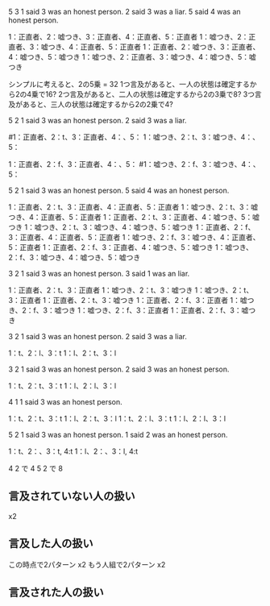 5 3
1 said 3 was an honest person.
2 said 3 was a liar.
5 said 4 was an honest person.

1：正直者、2：嘘つき、3：正直者、4：正直者、5：正直者
1：嘘つき、2：正直者、3：嘘つき、4：正直者、5：正直者
1：正直者、2：嘘つき、3：正直者、4：嘘つき、5：嘘つき
1：嘘つき、2：正直者、3：嘘つき、4：嘘つき、5：嘘つき

シンプルに考えると、2の5乗 = 32
1つ言及があると、一人の状態は確定するから2の4乗で16?
2つ言及があると、二人の状態は確定するから2の3乗で8?
3つ言及があると、三人の状態は確定するから2の2乗で4?

5 2
1 said 3 was an honest person.
2 said 3 was a liar.

#1：正直者、2：t、3：正直者、4：、5：
1：嘘つき、2：t、3：嘘つき、4：、5：

1：正直者、2：f、3：正直者、4：、5：
#1：嘘つき、2：f、3：嘘つき、4：、5：


5 2
1 said 3 was an honest person.
5 said 4 was an honest person.

1：正直者、2：t、3：正直者、4：正直者、5：正直者
1：嘘つき、2：t、3：嘘つき、4：正直者、5：正直者
1：正直者、2：t、3：正直者、4：嘘つき、5：嘘つき
1：嘘つき、2：t、3：嘘つき、4：嘘つき、5：嘘つき
1：正直者、2：f、3：正直者、4：正直者、5：正直者
1：嘘つき、2：f、3：嘘つき、4：正直者、5：正直者
1：正直者、2：f、3：正直者、4：嘘つき、5：嘘つき
1：嘘つき、2：f、3：嘘つき、4：嘘つき、5：嘘つき

3 2
1 said 3 was an honest person.
3 said 1 was an liar.

1：正直者、2：t、3：正直者
1：嘘つき、2：t、3：嘘つき
1：嘘つき、2：t、3：正直者
1：正直者、2：t、3：嘘つき
1：正直者、2：f、3：正直者
1：嘘つき、2：f、3：嘘つき
1：嘘つき、2：f、3：正直者
1：正直者、2：f、3：嘘つき

3 2
1 said 3 was an honest person.
2 said 3 was a liar.

1：t、2：l、3：t
1：l、2：t、3：l

3 2
1 said 3 was an honest person.
2 said 3 was an honest person.

1：t、2：t、3：t
1：l、2：l、3：l

4 1
1 said 3 was an honest person.

1：t、2：t、3：t
1：l、2：t、3：l
1：t、2：l、3：t
1：l、2：l、3：l

5 2
1 said 3 was an honest person.
1 said 2 was an honest person.

1：t、2：、3：t, 4:t
1：l、2：、3：l, 4:t


4 2 で 4
5 2 で 8

## 言及されていない人の扱い
x2

## 言及した人の扱い
この時点で2パターン x2
もう人組で2パターン x2

## 言及された人の扱い

